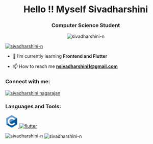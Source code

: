 <h1 align="center">Hello !! Myself Sivadharshini</h1>
<h3 align="center">Computer Science Student</h3>

<p align="center"> <img src="https://komarev.com/ghpvc/?username=sivadharshini-n&label=Profile%20views&color=0e75b6&style=flat" alt="sivadharshini-n" /> </p>

<p align="left"> <a href="https://github.com/ryo-ma/github-profile-trophy"><img src="https://github-profile-trophy.vercel.app/?username=sivadharshini-n" alt="sivadharshini-n" /></a> </p>

- 🌱 I’m currently learning **Frontend and Flutter**

- 📫 How to reach me **nsivadharshini1@gmail.com**

<h3 align="left">Connect with me:</h3>
<p align="left">
<a href="https://linkedin.com/in/sivadharshini nagarajan" target="blank"><img align="center" src="https://raw.githubusercontent.com/rahuldkjain/github-profile-readme-generator/master/src/images/icons/Social/linked-in-alt.svg" alt="sivadharshini nagarajan" height="30" width="40" /></a>
</p>

<h3 align="left">Languages and Tools:</h3>
<p align="left"> <a href="https://www.cprogramming.com/" target="_blank" rel="noreferrer"> <img src="https://raw.githubusercontent.com/devicons/devicon/master/icons/c/c-original.svg" alt="c" width="40" height="40"/> </a> <a href="https://flutter.dev" target="_blank" rel="noreferrer"> <img src="https://www.vectorlogo.zone/logos/flutterio/flutterio-icon.svg" alt="flutter" width="40" height="40"/> </a> </p>

<p><img align="left" src="https://github-readme-stats.vercel.app/api/top-langs?username=sivadharshini-n&show_icons=true&locale=en&layout=compact" alt="sivadharshini-n" /></p>

<p>&nbsp;<img align="center" src="https://github-readme-stats.vercel.app/api?username=sivadharshini-n&show_icons=true&locale=en" alt="sivadharshini-n" /></p>
